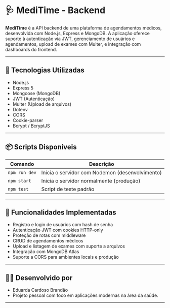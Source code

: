 # 🩺 MediTime - Backend

**MediTime** é a API backend de uma plataforma de agendamentos médicos, desenvolvida com Node.js, Express e MongoDB. A aplicação oferece suporte à autenticação via JWT, gerenciamento de usuários e agendamentos, upload de exames com Multer, e integração com dashboards do frontend.

---

## 🚀 Tecnologias Utilizadas

- Node.js
- Express 5
- Mongoose (MongoDB)
- JWT (Autenticação)
- Multer (Upload de arquivos)
- Dotenv
- CORS
- Cookie-parser
- Bcrypt / BcryptJS

---

## 📦 Scripts Disponíveis

| Comando           | Descrição                                     |
|------------------|------------------------------------------------|
| `npm run dev`    | Inicia o servidor com Nodemon (desenvolvimento) |
| `npm start`      | Inicia o servidor normalmente (produção)       |
| `npm test`       | Script de teste padrão                         |

---

## 🔐 Funcionalidades Implementadas

- Registro e login de usuários com hash de senha
- Autenticação JWT com cookies HTTP-only
- Proteção de rotas com middleware
- CRUD de agendamentos médicos
- Upload e listagem de exames com suporte a arquivos
- Integração com MongoDB Atlas
- Suporte a CORS para ambientes locais e produção

---

## 🧑‍💻 Desenvolvido por

- Eduarda Cardoso Brandão  
- Projeto pessoal com foco em aplicações modernas na área da saúde.

---